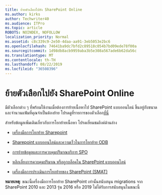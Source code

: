 ```yaml
---
title: ย้ายตัวเลือกไปยัง SharePoint Online
ms.author: kirks
author: Techwriter40
ms.audience: ITPro
ms.topic: article
ROBOTS: NOINDEX, NOFOLLOW
localization_priority: Normal
ms.assetid: c8c339c9-2e50-4daa-aa91-3eb5053e2bc6
ms.openlocfilehash: 74641ba9dc7bfd2c89518c054b7bd09ede78f00a
ms.sourcegitcommit: 1d98db8acb9959aba3b5e308a567ade6b62da56c
ms.translationtype: MT
ms.contentlocale: th-TH
ms.lasthandoff: 08/22/2019
ms.locfileid: "36508396"
---
```

# <a name="migrate-options-to-sharepoint-online"></a>ย้ายตัวเลือกไปยัง SharePoint Online

มีตัวเลือกต่าง ๆ ที่พร้อมใช้งานเมื่อต้องการย้ายเนื้อหาไป SharePoint แบบออนไลน์ ขึ้นอยู่กับขนาดและจำนวนแฟ้มที่คุณจำเป็นต้องย้าย โปรดดูที่รายการของตัวเลือก[ที่นี่](https://docs.microsoft.com/sharepointmigration/migrate-to-sharepoint-online)

สำหรับข้อมูลเพิ่มเติมเกี่ยวกับการโยกย้ายเนื้อหา โปรดเยี่ยมชมลิงค์ด้านล่าง

- [เครื่องมือการโยกย้าย Sharepoint](https://docs.microsoft.com/sharepointmigration/introducing-the-sharepoint-migration-tool)

- [Sharepoint แบบออนไลน์และความเร็วในการโยกย้าย ODB](https://docs.microsoft.com/sharepointmigration/sharepoint-online-and-onedrive-migration-speed)

- [การย้ายข้อมูลและการควบคุมปริมาณบริการ SPO](https://blogs.technet.microsoft.com/sposupport/2017/08/12/data-migration-and-spo-service-throttling/)


- [หลีกเลี่ยงการควบคุมปริมาณ หรือถูกบล็อคใน SharePoint แบบออนไลน์](https://docs.microsoft.com/sharepoint/dev/general-development/how-to-avoid-getting-throttled-or-blocked-in-sharepoint-online)

- [เครื่องมือการประเมินการโยกย้ายของ SharePoint (SMAT)](https://www.microsoft.com/download/details.aspx?id=53598&amp;751be11f-ede8-5a0c-058c-2ee190a24fa6=True)

**หมายเหตุ**: ขณะนี้เครื่องมือการโยกย้าย SharePoint เท่านั้นสนับสนุน migrations จาก SharePoint 2010 และ 2013 รุ่น 2016 หรือ 2019 ไม่ได้รับการสนับสนุนในขณะนี้

